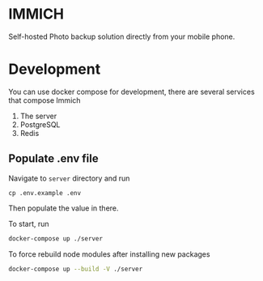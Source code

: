 # IMMICH

Self-hosted Photo backup solution directly from your mobile phone.

# Development

You can use docker compose for development, there are several services that compose Immich

1. The server
2. PostgreSQL
3. Redis

## Populate .env file

Navigate to `server` directory and run

```
cp .env.example .env
```

Then populate the value in there.

To start, run

```bash
docker-compose up ./server
```

To force rebuild node modules after installing new packages

```bash
docker-compose up --build -V ./server
```
